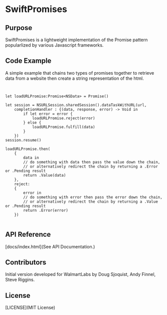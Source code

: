 # SwiftPromises

## Purpose

SwiftPromises is a lightweight implementation of the Promise pattern popularlized by various Javascript frameworks.

## Code Example

A simple example that chains two types of promises together to retrieve data from a website 
then create a string representation of the html.

<pre><code>

let loadURLPromise:Promise&lt;NSData&gt; = Promise()

let session = NSURLSession.sharedSession().dataTaskWithURL(url,
    completionHandler : {(data, response, error) -> Void in
        if let error = error {
            loadURLPromise.reject(error)
        } else {
            loadURLPromise.fulfill(data)
        }
    })
session.resume()

loadURLPromise.then(
    {
        data in
        // do something with data then pass the value down the chain,
        // or alternatively redirect the chain by returning a .Error or .Pending result
        return .Value(data)
    },
    reject:
    {
        error in
        // do something with error then pass the error down the chain, 
        // or alternatively redirect the chain by returning a .Value or .Pending result
        return .Error(error)
    })

</code></pre>


## API Reference

[docs/index.html](See API Documentation.)

## Contributors

Initial version developed for WalmartLabs by Doug Sjoquist, Andy Finnel, Steve Riggins. 

## License

[LICENSE](MIT License)

